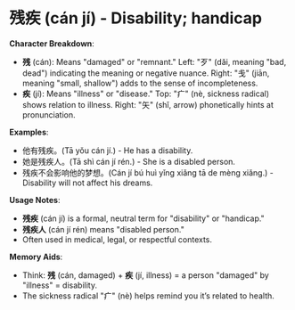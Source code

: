 # **残疾 (cán jí) - Disability; handicap**

**Character Breakdown**:  
- **残** (cán): Means "damaged" or "remnant." Left: "歹" (dǎi, meaning "bad, dead") indicating the meaning or negative nuance. Right: "戋" (jiān, meaning "small, shallow") adds to the sense of incompleteness.  
- **疾** (jí): Means "illness" or "disease." Top: "疒" (nè, sickness radical) shows relation to illness. Right: "矢" (shǐ, arrow) phonetically hints at pronunciation.

**Examples**:  
- 他有残疾。(Tā yǒu cán jí.) - He has a disability.  
- 她是残疾人。(Tā shì cán jí rén.) - She is a disabled person.  
- 残疾不会影响他的梦想。(Cán jí bú huì yǐng xiǎng tā de mèng xiǎng.) - Disability will not affect his dreams.

**Usage Notes**:  
- **残疾** (cán jí) is a formal, neutral term for "disability" or "handicap."  
- **残疾人** (cán jí rén) means "disabled person."  
- Often used in medical, legal, or respectful contexts.

**Memory Aids**:  
- Think: **残** (cán, damaged) + **疾** (jí, illness) = a person "damaged" by "illness" = disability.  
- The sickness radical "疒" (nè) helps remind you it’s related to health.